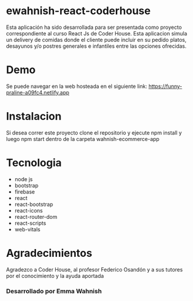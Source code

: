# ewahnish-react-coderhouse

Esta aplicación ha sido desarrollada para ser presentada como proyecto correspondiente al curso React Js de Coder House.
Esta aplicacion simula un delivery de comidas donde el cliente puede incluir en su pedido platos, desayunos y/o postres generales e infantiles entre las opciones ofrecidas.


# Demo

Se puede navegar en la web hosteada en el siguiente link: https://funny-praline-a09fc4.netlify.app

# Instalacion

Si desea correr este proyecto clone el repositorio y ejecute npm install y luego npm start dentro de la carpeta wahnish-ecommerce-app

# Tecnologia

<ul>
  <li>node js</li>
  <li>bootstrap</li>
  <li>firebase</li>
  <li>react</li>
  <li>react-bootstrap</li>
  <li>react-icons</li>
  <li>react-router-dom</li>
  <li>react-scripts</li>
  <li>web-vitals</li>
</ul>

# Agradecimientos

Agradezco a Coder House, al profesor Federico Osandón y a sus tutores por el conocimiento y la ayuda aportada

<h3>Desarrollado por Emma Wahnish<h3>



